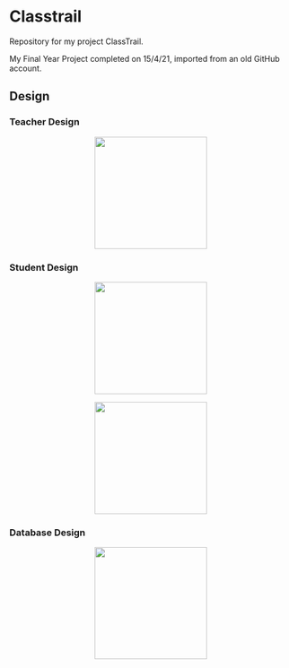 # Classtrail
Repository for my project ClassTrail.

My Final Year Project completed on 15/4/21, imported from an old GitHub account.


## Design

### Teacher Design

<p align="center">
  <img src="https://imgur.com/rXMNyHi.jpg" width="200" />
</p>

### Student Design

<p align="center">
  <img src="https://imgur.com/eVNL2ot.jpg" width="200" />
</p>

<p align="center">
  <img src="https://imgur.com/0ORAsXT.jpg" width="200" />
</p>


### Database Design

<p align="center">
  <img src="https://imgur.com/8W3CHJ6.jpg" width="200" />
</p>

